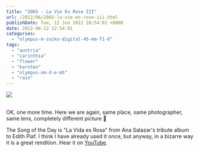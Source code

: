 ```yaml
---
title: "2065 - La Vie En Rose III"
url: /2012/06/2065-la-vie-en-rose-iii.html
publishDate: Tue, 12 Jun 2012 20:54:01 +0000
date: 2012-06-12 22:54:01
categories: 
  - "olympus-m-zuiko-digital-45-mm-f1-8"
tags: 
  - "austria"
  - "carinthia"
  - "flower"
  - "karnten"
  - "olympus-om-d-e-m5"
  - "rain"
---
```

<div class="container">
<div class="center"><a target="_blank" href="https://d25zfm9zpd7gm5.cloudfront.net/1200x1200/2012/20120612_182813_lr.jpg"><img src="https://d25zfm9zpd7gm5.cloudfront.net/0600x0600/2012/20120612_182813_lr.jpg" /></a></div>
</div>
<br />

OK, one more time. Here we are again, same place, same photographer, same lens, completely different picture 🙂

 The Song of the Day is "La Vida es Rosa" from Ana Salazar's tribute album to Edith Piaf. I think I have already used it once, but anyway, in a bizarre way it is a great rendition. Hear it on <a href="http://www.youtube.com/watch?v=sPxZ7l9zGS4" target="_blank">YouTube</a>.
